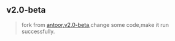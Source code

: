 ## v2.0-beta
> fork from [antoor,v2.0-beta](https://github.com/antoor/antSword),change some code,make it run successfully.
